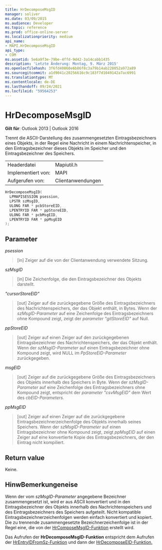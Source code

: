 ```yaml
---
title: HrDecomposeMsgID
manager: soliver
ms.date: 03/09/2015
ms.audience: Developer
ms.topic: reference
ms.prod: office-online-server
ms.localizationpriority: medium
api_name:
- MAPI.HrDecomposeMsgID
api_type:
- COM
ms.assetid: 5e6a9f3e-79be-4ffd-9d42-3a14cabb1435
description: 'Letzte Änderung: Montag, 9. März 2015'
ms.openlocfilehash: 3f6fd40860e6b86f8c3a79b14ab228052a972a89
ms.sourcegitcommit: a1d9041c20256616c9c183f7d1049142a7ac6991
ms.translationtype: MT
ms.contentlocale: de-DE
ms.lasthandoff: 09/24/2021
ms.locfileid: "59564253"
---
```

# <a name="hrdecomposemsgid"></a>HrDecomposeMsgID

  
  
**Gilt für**: Outlook 2013 | Outlook 2016 
  
Trennt die ASCII-Darstellung des zusammengesetzten Eintragsbezeichners eines Objekts, in der Regel eine Nachricht in einem Nachrichtenspeicher, in den Eintragsbezeichner dieses Objekts im Speicher und den Eintragsbezeichner des Speichers. 
  
|||
|:-----|:-----|
|Headerdatei  <br/> |Mapiutil.h  <br/> |
|Implementiert von:  <br/> |MAPI  <br/> |
|Aufgerufen von:  <br/> |Clientanwendungen  <br/> |
   
```cpp
HrDecomposeMsgID(
  LPMAPISESSION psession,
  LPSTR szMsgID,
  ULONG FAR * pcbStoreEID,
  LPENTRYID FAR * ppStoreEID,
  ULONG FAR * pcbMsgEID,
  LPENTRYID FAR * ppMsgEID
);
```

## <a name="parameters"></a>Parameter

 _psession_
  
> [in] Zeiger auf die von der Clientanwendung verwendete Sitzung. 
    
 _szMsgID_
  
> [in] Die Zeichenfolge, die den Eintragsbezeichner des Objekts darstellt. 
    
 _"cursorStoreEID"_
  
> [out] Zeiger auf die zurückgegebene Größe des Eintragsbezeichners des Nachrichtenspeichers, der das Objekt enthält, in Bytes. Wenn der  _szMsgID-Parameter_ auf eine Zeichenfolge des Eintragsbezeichners ohne Kompound zeigt, zeigt der  _parameter "gitStoreEID"_ auf Null. 
    
 _ppStoreEID_
  
> [out] Zeiger auf einen Zeiger auf den zurückgegebenen Eintragsbezeichner des Nachrichtenspeichers, der das Objekt enthält. Wenn der  _szMsgID-Parameter_ auf einen Eintragsbezeichner ohne Kompound zeigt, wird NULL im  _PpStoreEID-Parameter_ zurückgegeben. 
    
 _msgEID_
  
> [out] Zeiger auf die zurückgegebene Größe des Eintragsbezeichners des Objekts innerhalb des Speichers in Byte. Wenn der _szMsgID-Parameter_ auf eine Zeichenfolge des Eintragsbezeichners ohne Kompound zeigt, entspricht der _parameter "csvMsgEID"_ dem Wert des _cbEID-Parameters._ 
    
 _ppMsgEID_
  
> [out] Zeiger auf einen Zeiger auf die zurückgegebene Eintragsbezeichnerzeichenfolge des Objekts innerhalb seines Speichers. Wenn der  _szMsgID-Parameter_ auf einen Eintragsbezeichner ohne Kompound zeigt, zeigt  _ppMsgEID_ auf einen Zeiger auf eine konvertierte Kopie des Eintragsbezeichners, der den Eintrag nicht kompiliert. 
    
## <a name="return-value"></a>Return value

Keine.
  
## <a name="remarks"></a>HinwBemerkungeneise

Wenn der vom  _szMsgID-Parameter_ angegebene Bezeichner zusammengesetzt ist, wird er aus ASCII konvertiert und in den Eintragsbezeichner des Objekts innerhalb des Nachrichtenspeichers und des Eintragsbezeichners des Speichers aufgeteilt. Nicht kompatible Eintragsbezeichnerzeichenfolgen werden einfach konvertiert und kopiert. Die zu trennende zusammengesetzte Bezeichnerzeichenfolge ist in der Regel eine, die von der [HrComposeMsgID-Funktion](hrcomposemsgid.md) erstellt wird. 
  
Das Aufrufen der **HrDecomposeMsgID-Funktion** entspricht dem Aufrufen der [HrEntryIDFromSz-Funktion](hrentryidfromsz.md) und dann der [HrDecomposeEID-Funktion.](hrdecomposeeid.md) 
  

